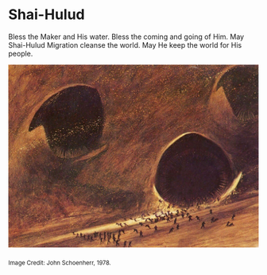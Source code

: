 # Shai-Hulud
Bless the Maker and His water. Bless the coming and going of Him. May Shai-Hulud Migration cleanse the world. May He keep the world for His people. 

<img src="worms.jpg">

<sub>Image Credit: John Schoenherr, 1978.</sub>
